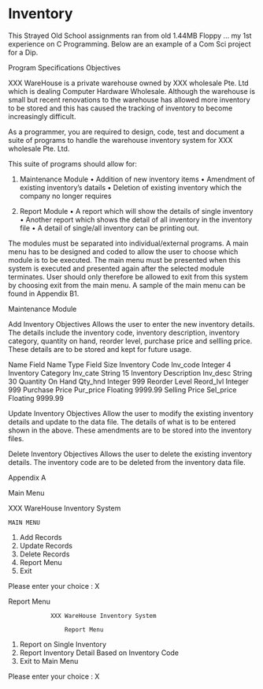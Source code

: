 # Inventory
This Strayed Old School assignments ran from old 1.44MB Floppy ... my 1st experience on C Programming.
Below are an example of a Com Sci project for a Dip.

Program Specifications
Objectives

XXX WareHouse is a private warehouse owned by XXX wholesale Pte. Ltd which is dealing Computer Hardware Wholesale. Although the warehouse is small but recent renovations to the warehouse has allowed more inventory to be stored and this has caused the tracking of inventory to become increasingly difficult.

As a programmer, you are required to design, code, test and document a suite of programs to handle the warehouse inventory system for XXX wholesale Pte. Ltd.

This suite of programs should allow for:

1.	Maintenance Module
•	Addition of new inventory items
•	Amendment of existing inventory’s datails
•	Deletion of existing inventory which the company no longer requires

2.	Report Module
•	A report which will show the details of single inventory
•	Another report which shows the detail of all inventory in the inventory file
•	A detail of single/all inventory can be printing out. 


The modules must be separated into individual/external programs. A main menu has to be designed and coded to allow the user to choose which module is to be executed. The main menu must be presented when this system is executed and presented again after the selected module terminates. User should only therefore be allowed to exit from this system by choosing exit from the main menu. A sample of the main menu can be found in Appendix B1.


Maintenance Module

Add Inventory 
Objectives
Allows the user to enter the new inventory details. The details include the inventory code, inventory description, inventory category, quantity on hand, reorder level, purchase price and sellling price. These details are to be stored and kept for future usage.


Name	Field Name	Type	Field Size
Inventory Code	Inv_code	Integer	4
Inventory Category	Inv_cate	String	15
Inventory Description	Inv_desc	String	30
Quantity On Hand	Qty_hnd	Integer	999
Reorder Level	Reord_lvl	Integer	999
Purchase Price	Pur_price	Floating	9999.99
Selling Price	Sel_price	Floating	9999.99


Update Inventory
Objectives
Allow the user to modify the existing inventory details and update to the data file. The details of what is to be entered shown in the above. These amendments are to be stored into the inventory files.


Delete Inventory 
Objectives
Allows the user to delete the existing inventory details. The inventory code are to be deleted from the inventory data file.


Appendix A

Main Menu

XXX WareHouse Inventory System 

	MAIN MENU
1.	Add Records
2.	Update Records
3.	Delete Records
4.	Report Menu
5.	Exit

Please enter your choice : X

Report Menu

				XXX WareHouse Inventory System

					Report Menu
1.	Report on Single Inventory
2.	Report Inventory Detail Based on Inventory Code
3.	Exit to Main Menu

Please enter your choice : X







